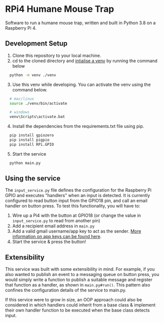 # RPi4 Humane Mouse Trap
Software to run a humane mouse trap, written and built in Python 3.8 on a Raspberry Pi 4.

## Development Setup
1. Clone this repository to your local machine.
2. cd to the cloned directory and [intialise a venv](https://docs.python.org/3/library/venv.html) by running the command below
```bash
  python -m venv ./venv
```
3. Use this venv while developing. You can activate the venv using the command below.
```bash
  # mac/linux
  source ./venv/bin/activate

  # windows
  venv\Scripts\activate.bat
```
4. Install the dependencies from the requirements.txt file using pip.
```bash
  pip install gpiozero
  pip install pigpio
  pip install RPi.GPIO
```
5. Start the service
```bash
  python main.py
```

## Using the service
The ```input_service.py``` file defines the configuration for the Raspberry Pi GPIO and executes "handlers" when an input is detected. It is currently configured to read button input from the GPIO18 pin, and call an email handler on button press. 
To test this functionality, you will have to:
1. Wire up a Pi4 with the button at GPIO18 (or change the value in ```input_service.py``` to read from another pin)
2. Add a recipient email address in ```main.py```
3. Add a valid gmail username/app key to act as the sender. [More information on app keys can be found here](https://knowledge.workspace.google.com/kb/how-to-generate-an-app-passwords-000009237?hl=en).
4. Start the service & press the button!

## Extensibility
This service was built with some extensibility in mind. For example, if you also wanted to publish an event to a messaging queue on button press, you would simply write a function to publish a suitable message and register that function as a handler, as shown in ```main.py#run()```. This pattern also confines the configuration details of the service to main.py.  

If this service were to grow in size, an OOP approach could also be considered in which handlers could inherit from a base class & implement their own handler function to be executed when the base class detects input.
